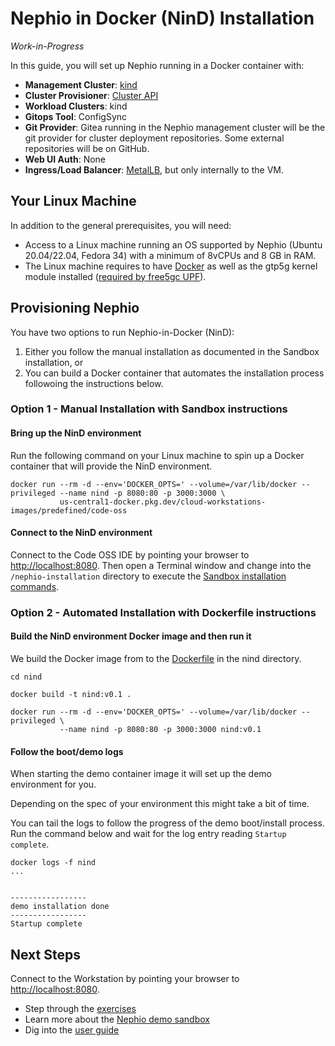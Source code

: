 # Nephio in Docker (NinD) Installation

*Work-in-Progress*

In this guide, you will set up Nephio running in a Docker container with:
- **Management Cluster**: [kind](https://kind.sigs.k8s.io/)
- **Cluster Provisioner**: [Cluster API](https://cluster-api.sigs.k8s.io/)
- **Workload Clusters**: kind
- **Gitops Tool**: ConfigSync
- **Git Provider**: Gitea running in the Nephio management cluster will be the
  git provider for cluster deployment repositories. Some external repositories
  will be on GitHub.
- **Web UI Auth**: None
- **Ingress/Load Balancer**: [MetalLB](https://metallb.universe.tf/), but only internally to the VM.

## Your Linux Machine

In addition to the general prerequisites, you will need:

* Access to a Linux machine running an OS supported by Nephio (Ubuntu 20.04/22.04, Fedora 34) with a minimum of 8vCPUs and 8 GB in RAM.
* The Linux machine requires to have [Docker](https://docs.docker.com/engine/install/ubuntu/) as well as the gtp5g kernel module installed ([required by free5gc UPF](https://github.com/free5gc/gtp5g)). 

## Provisioning Nephio

You have two options to run Nephio-in-Docker (NinD):
1. Either you follow the manual installation as documented in the Sandbox installation, or
2. You can build a Docker container that automates the installation process followoing the instructions below.

### Option 1 - Manual Installation with Sandbox instructions

#### Bring up the NinD environment
Run the following command on your Linux machine to spin up a Docker container that will provide the NinD environment.  

```
docker run --rm -d --env='DOCKER_OPTS=' --volume=/var/lib/docker --privileged --name nind -p 8080:80 -p 3000:3000 \
           us-central1-docker.pkg.dev/cloud-workstations-images/predefined/code-oss
```

#### Connect to the NinD environment
Connect to the Code OSS IDE by pointing your browser to [http://localhost:8080](http://localhost:8080).
Then open a Terminal window and change into the ```/nephio-installation``` directory to execute the [Sandbox installation commands](sandbox.md#provisioning-your-management-cluster).

### Option 2 - Automated Installation with Dockerfile instructions

#### Build the NinD environment Docker image and then run it
We build the Docker image from to the [Dockerfile](./nind/Dockerfile) in the nind directory.  

```
cd nind

docker build -t nind:v0.1 .

docker run --rm -d --env='DOCKER_OPTS=' --volume=/var/lib/docker --privileged \
           --name nind -p 8080:80 -p 3000:3000 nind:v0.1
```

#### Follow the boot/demo logs
When starting the demo container image it will set up the demo environment for you.  

Depending on the spec of your environment this might take a bit of time.

You can tail the logs to follow the progress of the demo boot/install process.
Run the command below and wait for the log entry reading ```Startup complete```.

```
docker logs -f nind 
...


-----------------
demo installation done
-----------------
Startup complete
```

## Next Steps
Connect to the Workstation by pointing your browser to [http://localhost:8080](http://localhost:8080).
* Step through the [exercises](https://github.com/nephio-project/docs/blob/main/user-guide/exercises.md)
* Learn more about the [Nephio demo sandbox](https://github.com/nephio-project/docs/blob/main/install-guide/explore-sandbox.md)
* Dig into the [user guide](https://github.com/nephio-project/docs/blob/main/user-guide/README.md)
